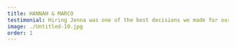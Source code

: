 ```yaml
---
title: HANNAH & MARCO
testimonial: Hiring Jenna was one of the best decisions we made for our wedding. Not only was their work incredibly professional and artistic, but they also made us feel so comfortable and at ease throughout the entire process.
image: ./Untitled-10.jpg
order: 1
---
```

